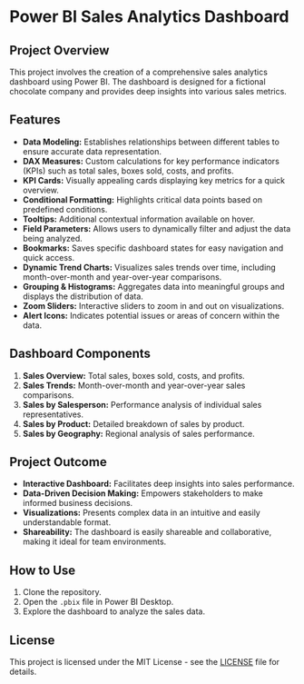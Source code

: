 # Power BI Sales Analytics Dashboard

## Project Overview

This project involves the creation of a comprehensive sales analytics dashboard using Power BI. The dashboard is designed for a fictional chocolate company and provides deep insights into various sales metrics.

## Features

- **Data Modeling:** Establishes relationships between different tables to ensure accurate data representation.
- **DAX Measures:** Custom calculations for key performance indicators (KPIs) such as total sales, boxes sold, costs, and profits.
- **KPI Cards:** Visually appealing cards displaying key metrics for a quick overview.
- **Conditional Formatting:** Highlights critical data points based on predefined conditions.
- **Tooltips:** Additional contextual information available on hover.
- **Field Parameters:** Allows users to dynamically filter and adjust the data being analyzed.
- **Bookmarks:** Saves specific dashboard states for easy navigation and quick access.
- **Dynamic Trend Charts:** Visualizes sales trends over time, including month-over-month and year-over-year comparisons.
- **Grouping & Histograms:** Aggregates data into meaningful groups and displays the distribution of data.
- **Zoom Sliders:** Interactive sliders to zoom in and out on visualizations.
- **Alert Icons:** Indicates potential issues or areas of concern within the data.

## Dashboard Components

1. **Sales Overview:** Total sales, boxes sold, costs, and profits.
2. **Sales Trends:** Month-over-month and year-over-year sales comparisons.
3. **Sales by Salesperson:** Performance analysis of individual sales representatives.
4. **Sales by Product:** Detailed breakdown of sales by product.
5. **Sales by Geography:** Regional analysis of sales performance.

## Project Outcome

- **Interactive Dashboard:** Facilitates deep insights into sales performance.
- **Data-Driven Decision Making:** Empowers stakeholders to make informed business decisions.
- **Visualizations:** Presents complex data in an intuitive and easily understandable format.
- **Shareability:** The dashboard is easily shareable and collaborative, making it ideal for team environments.

## How to Use

1. Clone the repository.
2. Open the `.pbix` file in Power BI Desktop.
3. Explore the dashboard to analyze the sales data.

## License

This project is licensed under the MIT License - see the [LICENSE](LICENSE) file for details.

